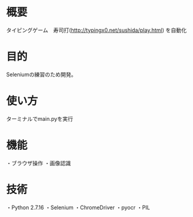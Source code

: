 # 概要
 タイピングゲーム　寿司打(http://typingx0.net/sushida/play.html) を自動化
 

# 目的
 Seleniumの練習のため開発。
 
 
# 使い方
  ターミナルでmain.pyを実行  
  
# 機能
 ・ブラウザ操作
 ・画像認識
 
# 技術
 ・Python 2.7.16
 ・Selenium
 ・ChromeDriver
 ・pyocr
 ・PIL
